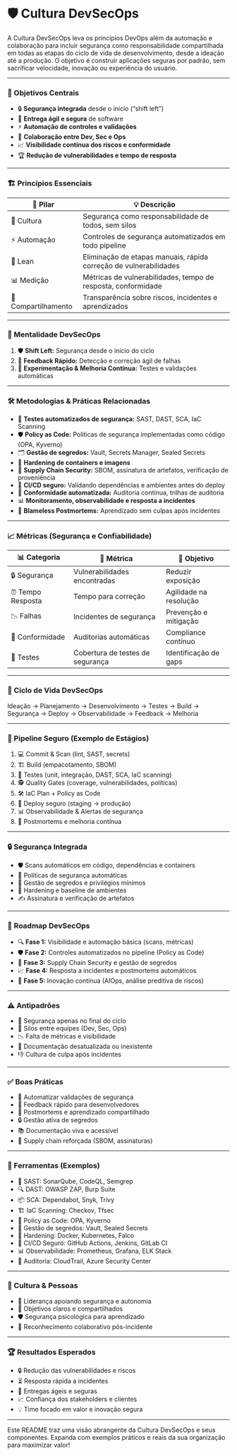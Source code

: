# 🛡️ Cultura DevSecOps

A Cultura DevSecOps leva os princípios DevOps além da automação e colaboração para incluir segurança como responsabilidade compartilhada em todas as etapas do ciclo de vida de desenvolvimento, desde a ideação até a produção. O objetivo é construir aplicações seguras por padrão, sem sacrificar velocidade, inovação ou experiência do usuário.

---

### 🎯 Objetivos Centrais

- 🔒 **Segurança integrada** desde o início (“shift left”)
- 🚀 **Entrega ágil e segura** de software
- ⚡ **Automação de controles e validações**
- 🤝 **Colaboração entre Dev, Sec e Ops**
- 📈 **Visibilidade contínua dos riscos e conformidade**
- 🏆 **Redução de vulnerabilidades e tempo de resposta**

---

### 🏗️ Princípios Essenciais

| 🧩 Pilar                  | 💡 Descrição                                                                 |
|--------------------------|------------------------------------------------------------------------------|
| 🤝 Cultura               | Segurança como responsabilidade de todos, sem silos                           |
| ⚡ Automação              | Controles de segurança automatizados em todo pipeline                        |
| 🏃 Lean                   | Eliminação de etapas manuais, rápida correção de vulnerabilidades            |
| 📊 Medição                | Métricas de vulnerabilidades, tempo de resposta, conformidade                |
| 📢 Compartilhamento       | Transparência sobre riscos, incidentes e aprendizados                        |

---

### 🧠 Mentalidade DevSecOps

1. 🛡️ **Shift Left:** Segurança desde o início do ciclo
2. 🔄 **Feedback Rápido:** Detecção e correção ágil de falhas
3. 🧪 **Experimentação & Melhoria Contínua:** Testes e validações automáticas

---

### 🛠️ Metodologias & Práticas Relacionadas

- 🧪 **Testes automatizados de segurança:** SAST, DAST, SCA, IaC Scanning
- 🛡️ **Policy as Code:** Políticas de segurança implementadas como código (OPA, Kyverno)
- 🗂️ **Gestão de segredos:** Vault, Secrets Manager, Sealed Secrets
- 🐳 **Hardening de containers e imagens**
- 🔗 **Supply Chain Security:** SBOM, assinatura de artefatos, verificação de proveniência
- 🚦 **CI/CD seguro:** Validando dependências e ambientes antes do deploy
- 📜 **Conformidade automatizada:** Auditoria contínua, trilhas de auditoria
- 📊 **Monitoramento, observabilidade e resposta a incidentes**
- 💬 **Blameless Postmortems:** Aprendizado sem culpas após incidentes

---

### 📈 Métricas (Segurança e Confiabilidade)

| 📊 Categoria        | 🔢 Métrica                      | 🎯 Objetivo                         |
|--------------------|---------------------------------|-------------------------------------|
| 🔒 Segurança       | Vulnerabilidades encontradas     | Reduzir exposição                   |
| ⏰ Tempo Resposta  | Tempo para correção              | Agilidade na resolução              |
| 📉 Falhas          | Incidentes de segurança          | Prevenção e mitigação               |
| 📜 Conformidade    | Auditorias automáticas           | Compliance contínuo                 |
| 🧪 Testes          | Cobertura de testes de segurança | Identificação de gaps               |

---

### 🔄 Ciclo de Vida DevSecOps

Ideação → Planejamento → Desenvolvimento → Testes → Build → Segurança → Deploy → Observabilidade → Feedback → Melhoria

---

### 🤖 Pipeline Seguro (Exemplo de Estágios)

1. 💻 Commit & Scan (lint, SAST, secrets)
2. 🏗️ Build (empacotamento, SBOM)
3. 🧪 Testes (unit, integração, DAST, SCA, IaC scanning)
4. 🕵️ Quality Gates (coverage, vulnerabilidades, políticas)
5. 🛠️ IaC Plan + Policy as Code
6. 🚦 Deploy seguro (staging → produção)
7. 📊 Observabilidade & Alertas de segurança
8. 📝 Postmortems e melhoria contínua

---

### 🔒 Segurança Integrada

- 🛡️ Scans automáticos em código, dependências e containers
- 📜 Políticas de segurança automáticas
- 🔑 Gestão de segredos e privilégios mínimos
- 🧰 Hardening e baseline de ambientes
- ✍️ Assinatura e verificação de artefatos

---

### 📅 Roadmap DevSecOps

- 🔍 **Fase 1:** Visibilidade e automação básica (scans, métricas)
- 🛡️ **Fase 2:** Controles automatizados no pipeline (Policy as Code)
- 🚦 **Fase 3:** Supply Chain Security e gestão de segredos
- 📈 **Fase 4:** Resposta a incidentes e postmortems automáticos
- 🤖 **Fase 5:** Inovação contínua (AIOps, análise preditiva de riscos)

---

### ⚠️ Antipadrões

- 🚫 Segurança apenas no final do ciclo
- 🧱 Silos entre equipes (Dev, Sec, Ops)
- 📉 Falta de métricas e visibilidade
- 📝 Documentação desatualizada ou inexistente
- 👎 Cultura de culpa após incidentes

---

### ✅ Boas Práticas

- 🤖 Automatizar validações de segurança
- 📨 Feedback rápido para desenvolvedores
- 📝 Postmortems e aprendizado compartilhado
- 🔒 Gestão ativa de segredos
- 📚 Documentação viva e acessível
- 🔗 Supply chain reforçada (SBOM, assinaturas)

---

### 🧰 Ferramentas (Exemplos)

- 🧪 SAST: SonarQube, CodeQL, Semgrep
- 🔍 DAST: OWASP ZAP, Burp Suite
- 📦 SCA: Dependabot, Snyk, Trivy
- 🏗️ IaC Scanning: Checkov, Tfsec
- 📜 Policy as Code: OPA, Kyverno
- 🔑 Gestão de segredos: Vault, Sealed Secrets
- 🐳 Hardening: Docker, Kubernetes, Falco
- 🚦 CI/CD Seguro: GitHub Actions, Jenkins, GitLab CI
- 📊 Observabilidade: Prometheus, Grafana, ELK Stack
- 📝 Auditoria: CloudTrail, Azure Security Center

---

### 👥 Cultura & Pessoas

- 🦸 Liderança apoiando segurança e autonomia
- 🎯 Objetivos claros e compartilhados
- 🛡️ Segurança psicológica para aprendizado
- 👏 Reconhecimento colaborativo pós-incidente

---

### 🏆 Resultados Esperados

- 🔒 Redução das vulnerabilidades e riscos
- ⏳ Resposta rápida a incidentes
- 🚀 Entregas ágeis e seguras
- 📈 Confiança dos stakeholders e clientes
- 💡 Time focado em valor e inovação segura

---

Este README traz uma visão abrangente da Cultura DevSecOps e seus componentes. Expanda com exemplos práticos e reais da sua organização para maximizar valor!
